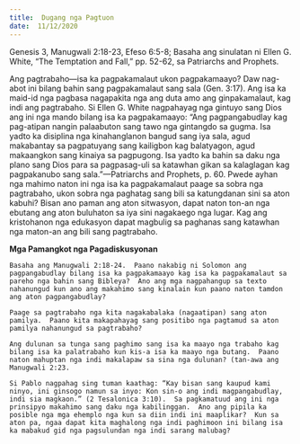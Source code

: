 ```yaml
---
title:  Dugang nga Pagtuon
date:  11/12/2020
---
```


Genesis 3,  Manugwali 2:18-23,  Efeso 6:5-8;  Basaha ang sinulatan ni Ellen G. White, “The Temptation and Fall,” pp. 52-62, sa Patriarchs and Prophets.

Ang pagtrabaho—isa ka pagpakamalaut ukon pagpakamaayo? Daw nag-abot ini bilang bahin sang pagpakamalaut sang sala (Gen. 3:17).  Ang isa ka maid-id nga pagbasa nagapakita nga ang duta amo ang ginpakamalaut, kag indi ang pagtrabaho.  Si Ellen G. White nagpahayag nga gintuyo sang Dios ang ini nga mando bilang isa ka pagpakamaayo: “Ang pagpangabudlay kag pag-atipan nangin palaabuton sang tawo nga gintangdo sa gugma.  Isa yadto ka disiplina nga kinahanglanon bangud sang iya sala, agud makabantay sa pagpatuyang sang kailigbon kag balatyagon, agud makaangkon sang kinaiya sa pagpugong.  Isa yadto ka bahin sa daku nga plano sang Dios para sa pagpasag-uli sa katawhan gikan sa kalaglagan kag pagpakanubo sang sala.”—Patriarchs and Prophets, p. 60.  Pwede ayhan nga mahimo naton ini nga isa ka pagpakamalaut paage sa sobra nga pagtrabaho, ukon sobra nga paghatag sang bili sa katungdanan sini sa aton kabuhi?  Bisan ano paman ang aton sitwasyon, dapat naton ton-an nga ebutang ang aton buluhaton sa iya sini nagakaego nga lugar.  Kag ang kristohanon nga edukasyon dapat magbulig sa paghanas sang katawhan nga maton-an ang bili sang pagtrabaho.

**Mga Pamangkot nga Pagadiskusyonan**

`Basaha ang Manugwali 2:18-24.  Paano nakabig ni Solomon ang pagpangabudlay bilang isa ka pagpakamaayo kag isa ka pagpakamalaut sa pareho nga bahin sang Bibleya?  Ano ang mga nagpahangup sa texto nahanungud kun ano ang makahimo sang kinalain kun paano naton tamdon ang aton pagpangabudlay?`

`Paage sa pagtrabaho nga kita nagakabalaka (nagaatipan) sang aton pamilya.  Paano kita makapahayag sang positibo nga pagtamud sa aton pamilya nahanungud sa pagtrabaho?`

`Ang dulunan sa tunga sang paghimo sang isa ka maayo nga trabaho kag bilang isa ka palatrabaho kun kis-a isa ka maayo nga butang.  Paano naton mahuptan nga indi makalapaw sa sina nga dulunan? (tan-awa ang Manugwali 2:23.`

`Si Pablo nagpahag sing tuman kaathag: “Kay bisan sang kaupud kami ninyo, ini ginsogo namun sa inyo: Kon sin-o ang indi magpangabudlay, indi sia magkaon.” (2 Tesalonica 3:10).  Sa pagkamatuud ang ini nga prinsipyo makahimo sang daku nga kabilinggan.  Ano ang pipila ka posible nga mga ehemplo nga kun sa diin indi ini maaplikar?  Kun sa aton pa, ngaa dapat kita maghalong nga indi paghimoon ini bilang isa ka mabakud gid nga pagsulundan nga indi sarang malubag?`